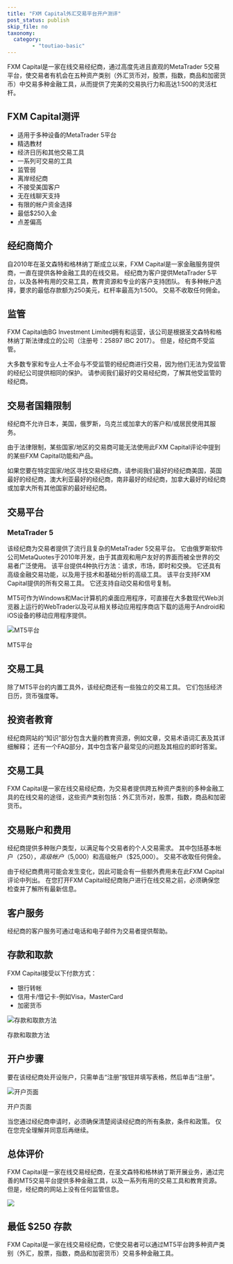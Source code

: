 ```yaml
---
title: "FXM Capital外汇交易平台开户测评"
post_status: publish
skip_file: no
taxonomy:
  category:
        - "toutiao-basic"
---
```


FXM Capital是一家在线交易经纪商，通过高度先进且直观的MetaTrader 5交易平台，使交易者有机会在五种资产类别（外汇货币对，股票，指数，商品和加密货币）中交易多种金融工具，从而提供了完美的交易执行力和高达1:500的灵活杠杆。

## FXM Capital测评

- 适用于多种设备的MetaTrader 5平台
- 精选教材
- 经济日历和其他交易工具
- 一系列可交易的工具
- 监管弱
- 离岸经纪商
- 不接受美国客户
- 无在线聊天支持
- 有限的帐户资金选择
- 最低$250入金
- 点差偏高

## 经纪商简介

自2010年在圣文森特和格林纳丁斯成立以来，FXM Capital是一家金融服务提供商，一直在提供各种金融工具的在线交易。 经纪商为客户提供MetaTrader 5平台，以及各种有用的交易工具，教育资源和专业的客户支持团队。 有多种帐户选择，要求的最低存款额为250美元，杠杆率最高为1:500。 交易不收取任何佣金。

## 监管

FXM Capital由BG Investment Limited拥有和运营，该公司是根据圣文森特和格林纳丁斯法律成立的公司（注册号：25897 IBC 2017）。 但是，经纪商不受监管。

大多数专家和专业人士不会与不受监管的经纪商进行交易，因为他们无法为受监管的经纪公司提供相同的保护。 请参阅我们最好的交易经纪商，了解其他受监管的经纪商。

## 交易者国籍限制

经纪商不允许日本，美国，俄罗斯，乌克兰或加拿大的客户和/或居民使用其服务。

由于法律限制，某些国家/地区的交易商可能无法使用此FXM Capital评论中提到的某些FXM Capital功能和产品。

如果您要在特定国家/地区寻找交易经纪商，请参阅我们最好的经纪商美国，英国最好的经纪商，澳大利亚最好的经纪商，南非最好的经纪商，加拿大最好的经纪商或加拿大所有其他国家的最好经纪商。

## 交易平台

### MetaTrader 5

该经纪商为交易者提供了流行且复杂的MetaTrader 5交易平台。 它由俄罗斯软件公司MetaQuotes于2010年开发，由于其直观和用户友好的界面而被全世界的交易者广泛使用。 该平台提供4种执行方法：请求，市场，即时和交换。 它还具有高级金融交易功能，以及用于技术和基础分析的高级工具。 该平台支持FXM Capital提供的所有交易工具。 它还支持自动交易和信号复制。

MT5可作为Windows和Mac计算机的桌面应用程序，可直接在大多数现代Web浏览器上运行的WebTrader以及可从相关移动应用程序商店下载的适用于Android和iOS设备的移动应用程序提供。

![MT5平台](https://cdn.fendou.la/funstoutiao/2020/11/FXM-Capital-Review-MT5-Platform-1024x335.jpg "MT5平台")

MT5平台

## 交易工具

除了MT5平台的内置工具外，该经纪商还有一些独立的交易工具。 它们包括经济日历，货币强度等。

## 投资者教育

经纪商网站的“知识”部分包含大量的教育资源，例如文章，交易术语词汇表及其详细解释； 还有一个FAQ部分，其中包含客户最常见的问题及其相应的即时答案。

## 交易工具

FXM Capital是一家在线交易经纪商，为交易者提供跨五种资产类别的多种金融工具的在线交易的途径，这些资产类别包括：外汇货币对，股票，指数，商品和加密货币。

## 交易账户和费用

经纪商提供多种账户类型，以满足每个交易者的个人交易需求。 其中包括基本帐户（$250），高级帐户（$5,000）和高级帐户（$25,000）。 交易不收取任何佣金。

由于经纪商费用可能会发生变化，因此可能会有一些额外费用未在此FXM Capital评论中列出。 在您打开FXM Capital经纪商账户进行在线交易之前，必须确保您检查并了解所有最新信息。

## 客户服务

经纪商的客户服务可通过电话和电子邮件为交易者提供帮助。

## 存款和取款

FXM Capital接受以下付款方式：

- 银行转帐
- 信用卡/借记卡-例如Visa，MasterCard
- 加密货币

![存款和取款方法](https://cdn.fendou.la/funstoutiao/2020/11/FXM-Capital-Review-Deposit-And-Withdrawal-Methods.jpg "存款和取款方法")

存款和取款方法

## 开户步骤

要在该经纪商处开设账户，只需单击“注册”按钮并填写表格，然后单击“注册”。

![开户页面](https://cdn.fendou.la/funstoutiao/2020/11/FXM-Capital-Review-Account-Opening-Page-722x1024.jpg "开户页面")

开户页面

当您通过经纪商申请时，必须确保清楚阅读经纪商的所有条款，条件和政策。 仅在您完全理解并同意后再继续。

## 总体评价

FXM Capital是一家在线交易经纪商，在圣文森特和格林纳丁斯开展业务，通过完善的MT5交易平台提供多种金融工具，以及一系列有用的交易工具和教育资源。 但是，经纪商的网站上没有任何监管信息。

![](https://cdn.fendou.la/funstoutiao/2020/11/FXM-Capital.png)

## 最低 $250 存款

FXM Capital是一家在线交易经纪商，它使交易者可以通过MT5平台跨多种资产类别（外汇，股票，指数，商品和加密货币）交易多种金融工具。
